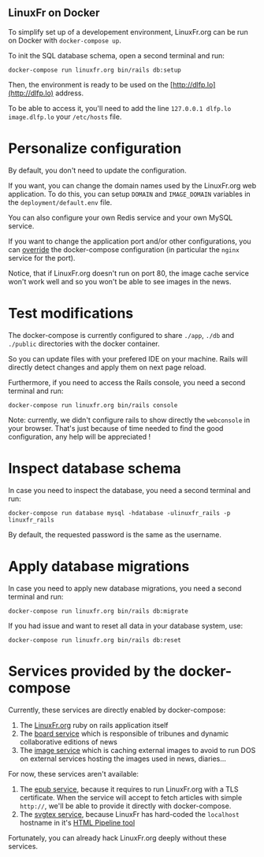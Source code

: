 LinuxFr on Docker
-----------------

To simplify set up of a developement environment, LinuxFr.org can be
run on Docker with `docker-compose up`.

To init the SQL database schema, open a second terminal and run:

```
docker-compose run linuxfr.org bin/rails db:setup
```

Then, the environment is ready to be used on the [http://dlfp.lo](http://dlfp.lo)
address.

To be able to access it, you'll need to add the line
`127.0.0.1 dlfp.lo image.dlfp.lo` your `/etc/hosts` file.

Personalize configuration
=========================

By default, you don't need to update the configuration.

If you want, you can change the domain names used by the LinuxFr.org
web application. To do this, you can setup `DOMAIN` and `IMAGE_DOMAIN`
variables in the `deployment/default.env` file.

You can also configure your own Redis service and your own MySQL
service.

If you want to change the application port and/or other configurations, you can
[override](https://docs.docker.com/compose/extends/)
the docker-compose configuration (in particular the `nginx` service for
the port).

Notice, that if LinuxFr.org doesn't run on port 80, the image cache
service won't work well and so you won't be able to see images in the news.

Test modifications
==================

The docker-compose is currently configured to share `./app`, `./db` and
`./public` directories with the docker container.

So you can update files with your prefered IDE on your machine. Rails
will directly detect changes and apply them on next page reload.

Furthermore, if you need to access the Rails console, you need a second
terminal and run:

`docker-compose run linuxfr.org bin/rails console`

Note: currently, we didn't configure rails to show directly the
`webconsole` in your browser. That's just because of time needed to
find the good configuration, any help will be appreciated !

Inspect database schema
=======================

In case you need to inspect the database, you need a second terminal
and run:

`docker-compose run database mysql -hdatabase -ulinuxfr_rails -p linuxfr_rails`

By default, the requested password is the same as the username.

Apply database migrations
=========================

In case you need to apply new database migrations, you need a second
terminal and run:

`docker-compose run linuxfr.org bin/rails db:migrate`

If you had issue and want to reset all data in your database system,
use:

`docker-compose run linuxfr.org bin/rails db:reset`

Services provided by the docker-compose
=======================================

Currently, these services are directly enabled by docker-compose:

1. The [LinuxFr.org](https://github.com/linuxfrorg/linuxfr.org)
ruby on rails application itself
2. The [board service](https://github.com/linuxfrorg/board-sse-linuxfr.org)
which is responsible of tribunes and dynamic collaborative editions
of news
3. The [image service](https://github.com/linuxfrorg/img-LinuxFr.org)
which is caching external images to avoid to
run DOS on external services hosting the images used in news, diaries...

For now, these services aren't available:

1. The [epub service](https://github.com/linuxfrorg/epub-LinuxFr.org),
because it requires to run 
LinuxFr.org with a TLS certificate. When the service will accept to
fetch articles with simple `http://`, we'll be able to provide it
directly with docker-compose.
2. The [svgtex service](https://github.com/linuxfrorg/svgtex), because LinuxFr
has hard-coded the `localhost`
hostname in it's [HTML Pipeline tool](https://github.com/linuxfrorg/html-pipeline-linuxfr/blob/linuxfr/lib/html/pipeline/linuxfr.rb#L8)

Fortunately, you can already hack LinuxFr.org deeply without these services.

